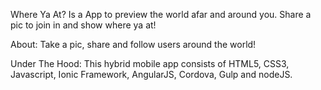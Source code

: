 Where Ya At? Is a App to preview the world afar and around you. Share a pic to join in and show where ya at!

About: Take a pic, share and follow users around the world!

Under The Hood: This hybrid mobile app consists of HTML5, CSS3, Javascript, Ionic Framework, AngularJS, Cordova, Gulp and nodeJS. 

